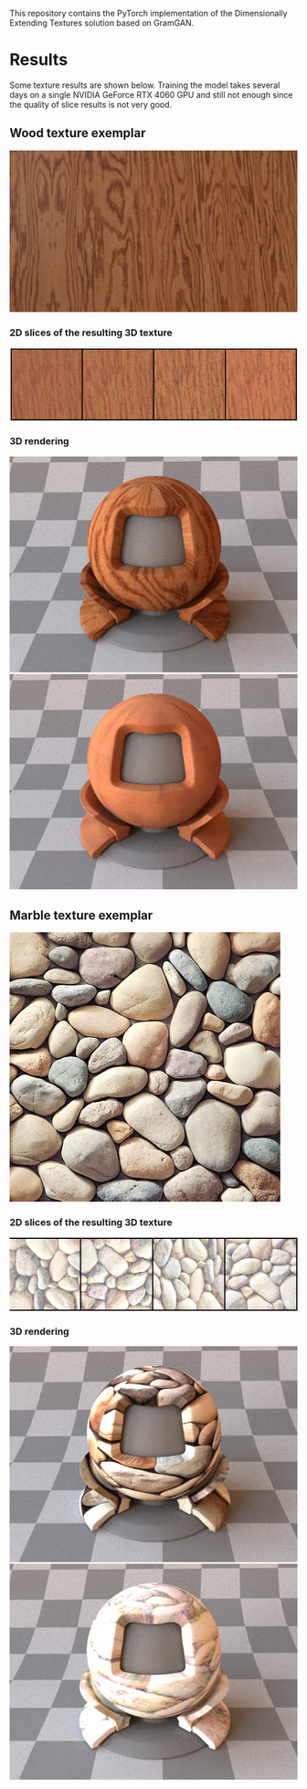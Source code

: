 This repository contains the PyTorch implementation of the Dimensionally Extending Textures solution based on GramGAN. 

# Results
Some texture results are shown below. Training the model takes several days on a single NVIDIA GeForce RTX 4060 GPU and still not enough since the quality of slice results is not very good.

## Wood texture exemplar

<img src="./exemplars/wood2.jpg" alt="Alt text">

### 2D slices of the resulting 3D texture
<img src="./results/wood.png" alt="Alt text">

### 3D rendering 
<img src="./results/Woriginal.png" alt="Alt text">
<img src="./results/wood3d.png" alt="Alt text">

## Marble texture exemplar
<img src="./exemplars/Marble.png" alt="Alt text">

### 2D slices of the resulting 3D texture
<img src="./results/marble.png" alt="Alt text">

### 3D rendering 
<img src="./results/Moriginal.png" alt="Alt text">
<img src="./results/marble3d.png" alt="Alt text">
